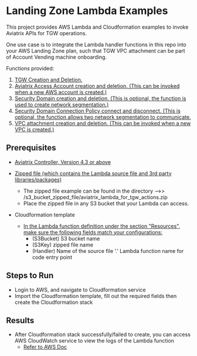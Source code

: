 # Landing Zone Lambda Examples

This project provides AWS Lambda and Cloudformation examples to invoke Aviatrix APIs for TGW operations. 

One use case is to integrate the Lambda handler functions in this repo into your AWS Landing Zone plan, such that TGW VPC attachment can be part of Account Vending machine onboarding. 

Functions provided:

 1. [TGW Creation and Deletion.](https://docs.aviatrix.com/HowTos/tgw_plan.html#create-aws-tgw)
 2. [Aviatrix Access Account creation and deletion. (This can be invoked when a new AWS account is created.)](https://docs.aviatrix.com/HowTos/aviatrix_account.html)
 3. [Security Domain creation and deletion. (This is optional, the function is used to create network segmentation.)](https://docs.aviatrix.com/HowTos/tgw_plan.html#create-a-new-security-domain)
 4. [Security Domain Connection Policy connect and disconnect. (This is optional, the function allows two network segmentation to communicate.](https://docs.aviatrix.com/HowTos/tgw_plan.html#create-a-new-security-domain)
 5. [VPC attachment creation and deletion. (This can be invoked when a new VPC is created.)](https://docs.aviatrix.com/HowTos/tgw_build.html#attach-vpc-to-tgw)


## Prerequisites

+ [Aviatrix Controller, Version 4.3 or above](https://docs.aviatrix.com/StartUpGuides/aviatrix-cloud-controller-startup-guide.html)

+ [Zipped file (which contains the Lambda source file and 3rd party libraries/packages)](https://docs.aws.amazon.com/lambda/latest/dg/lambda-python-how-to-create-deployment-package.html)
    - The zipped file example can be found in the directory  -->>  /s3_bucket_zipped_file/aviatrix_lambda_for_tgw_actions.zip
    - Place the zipped file in any S3 bucket that your Lambda can access.
    
+ Cloudformation template
    - [In the Lambda function definition under the section "Resources", make sure the following fields match your configurations:](https://docs.aws.amazon.com/AWSCloudFormation/latest/UserGuide/aws-resource-lambda-function.html)
        * (S3Bucket) S3 bucket name
        * (S3Key) zipped file name
        * (Handler) Name of the source file '.' Lambda function name for code entry point


## Steps to Run

+ Login to AWS, and navigate to Cloudformation service
+ Import the Cloudformation template, fill out the required fields then create the Cloudformation stack


## Results

+ After Cloudformation stack successfully/failed to create, you can access AWS CloudWatch service to view the logs of the Lambda function
    - [Refer to AWS Doc](https://docs.aws.amazon.com/lambda/latest/dg/monitoring-functions-logs.html)


